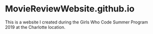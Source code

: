 # MovieReviewWebsite.github.io
This is a website I created during the Girls Who Code Summer Program 2019 at the Charlotte location.
